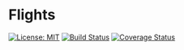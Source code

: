 # Flights
[![License: MIT](https://img.shields.io/badge/license-MIT-green.svg)](https://opensource.org/licenses/MIT)
[![Build Status](https://travis-ci.org/xuliang2019/Flights.svg?branch=master)](https://travis-ci.org/xuliang2019/Flights)
[![Coverage Status](https://coveralls.io/repos/github/xuliang2019/Flights/badge.svg?branch=master)](https://coveralls.io/github/xuliang2019/Flights?branch=master)

